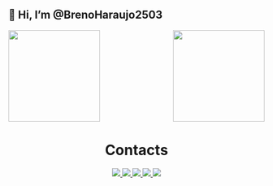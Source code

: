 ## 👋 Hi, I’m @BrenoHaraujo2503

<div>
    <img height="180em" src="https://github-readme-stats.vercel.app/api/top-langs/?username=BrenoHaraujo2503&layout=compact&langs_count=16&theme=midnight-purple"/>
    <img height="180em" align="right" src="https://github-readme-stats.vercel.app/api?username=BrenoHaraujo2503&show_icons=true&theme=midnight-purple&include_all_commits=true&count_private=true"/>
</div>

<div align="center">
  <h1>Contacts</h1>
  <a href="https://www.instagram.com/brenoharaujo/">
    <img src="https://img.shields.io/badge/@brenoharaujo-E4405F?style=for-the-badge&logo=instagram&logoColor=white">
  </a>
  <a href="https://www.linkedin.com/in/breno-henrique-b65104196/">
    <img src="https://img.shields.io/badge/Breno Henrique-0077B5?style=for-the-badge&logo=linkedin&logoColor=white">
  </a>
  <a href="https://twitter.com/BrenoHaraujo1">
    <img src="https://img.shields.io/badge/BrenoHaraujo1-1DA1F2?style=for-the-badge&logo=twitter&logoColor=white">
  </a>
  <a href="https://discord.com/users/251042557574905856/">
    <img src="https://img.shields.io/badge/BrenoHaraujo%235887-%235865F2.svg?style=for-the-badge&logo=discord&logoColor=white">
  </a>
  <a href="mailto:brenoharaujomorais@gmail.com">
    <img src="https://img.shields.io/badge/brenoharaujomorais@gmail.com-D14836?style=for-the-badge&logo=gmail&logoColor=white">
  </a>
</div>
